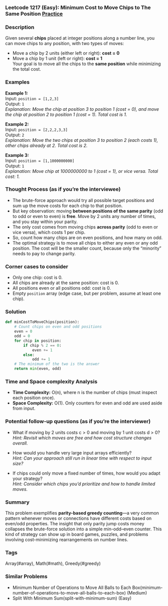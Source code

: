 ### Leetcode 1217 (Easy): Minimum Cost to Move Chips to The Same Position [Practice](https://leetcode.com/problems/minimum-cost-to-move-chips-to-the-same-position)

### Description  
Given several **chips** placed at integer positions along a number line, you can move chips to any position, with two types of moves:  
- Move a chip by 2 units (either left or right): **cost = 0**
- Move a chip by 1 unit (left or right): **cost = 1**  
Your goal is to move all the chips to the **same position** while minimizing the total cost.

### Examples  

**Example 1:**  
Input: `position = [1,2,3]`  
Output: `1`  
*Explanation: Move the chip at position 3 to position 1 (cost = 0), and move the chip at position 2 to position 1 (cost = 1). Total cost is 1.*

**Example 2:**  
Input: `position = [2,2,2,3,3]`  
Output: `2`  
*Explanation: Move the two chips at position 3 to position 2 (each costs 1), other chips already at 2. Total cost is 2.*

**Example 3:**  
Input: `position = [1,1000000000]`  
Output: `1`  
*Explanation: Move chip at 1000000000 to 1 (cost = 1), or vice versa. Total cost: 1.*

### Thought Process (as if you’re the interviewee)  
- The brute-force approach would try all possible target positions and sum up the move costs for each chip to that position.
- But key observation: moving **between positions of the same parity** (odd to odd or even to even) is **free**. Move by 2 units any number of times, and you stay within your parity.
- The only cost comes from moving chips **across parity** (odd to even or vice versa), which costs 1 per chip.
- So, count how many chips are on even positions, and how many on odd.  
- The optimal strategy is to move all chips to either any even or any odd position. The cost will be the smaller count, because only the “minority” needs to pay to change parity.

### Corner cases to consider  
- Only one chip: cost is 0.
- All chips are already at the same position: cost is 0.
- All positions even or all positions odd: cost is 0.
- Empty `position` array (edge case, but per problem, assume at least one chip).

### Solution

```python
def minCostToMoveChips(position):
    # Count chips on even and odd positions
    even = 0
    odd = 0
    for chip in position:
        if chip % 2 == 0:
            even += 1
        else:
            odd += 1
    # The minimum of the two is the answer
    return min(even, odd)
```

### Time and Space complexity Analysis  

- **Time Complexity:** O(n), where n is the number of chips (must inspect each position once).
- **Space Complexity:** O(1). Only counters for even and odd are used aside from input.

### Potential follow-up questions (as if you’re the interviewer)  

- What if moving by 2 units costs c > 0 and moving by 1 unit costs d > 0?  
  *Hint: Revisit which moves are free and how cost structure changes overall.*

- How would you handle very large input arrays efficiently?  
  *Hint: Can your approach still run in linear time with respect to input size?*

- If chips could only move a fixed number of times, how would you adapt your strategy?  
  *Hint: Consider which chips you’d prioritize and how to handle limited moves.*

### Summary
This problem exemplifies **parity-based greedy counting**—a very common pattern whenever moves or connections have different costs based on even/odd properties. The insight that only parity jump costs money collapses the brute-force solution into a simple min-odd–even counter. This kind of strategy can show up in board games, puzzles, and problems involving cost-minimizing rearrangements on number lines.

### Tags
Array(#array), Math(#math), Greedy(#greedy)

### Similar Problems
- Minimum Number of Operations to Move All Balls to Each Box(minimum-number-of-operations-to-move-all-balls-to-each-box) (Medium)
- Split With Minimum Sum(split-with-minimum-sum) (Easy)
